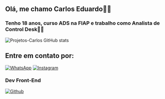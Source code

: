 

## Olá, me chamo Carlos Eduardo👋🏻
### Tenho 18 anos, curso ADS na FIAP e trabalho como Analista de Control Desk👨‍💻


![Projetos-Carlos GitHub stats](https://github-readme-stats.vercel.app/api?username=Carlos-Eduardo-Rabelo&show_icons=true&theme=transparent)

## Entre em contato por:

[![WhatsApp](https://img.shields.io/badge/WhatsApp-25D366?style=for-the-badge&logo=whatsapp&logoColor=white)](https://wa.me/5511973341079)
[![Instagram](https://img.shields.io/badge/Instagram-E4405F?style=for-the-badge&logo=instagram&logoColor=white)](https://www.instagram.com/carlos_eduardo994)
### Dev Front-End

[![Github](https://img.shields.io/badge/GitHub-100000?style=for-the-badge&logo=github&logoColor=white)](https://github.com/Carlos-Eduardo-Rabelo/Carlos-Eduardo-Rabelo)
